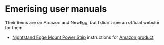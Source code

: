 # Emerising user manuals

Their items are on Amazon and NewEgg, but I didn't see an official website for them.

* [Nightstand Edge Mount Power Strip](nightstand-edge-mount-power-strip.pdf) instructions for [Amazon product](https://www.amazon.com/dp/B0B7XWVLP7)
